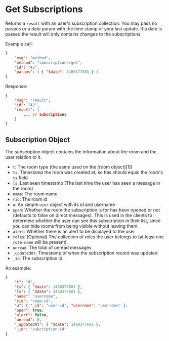 # Get Subscriptions

Returns a `result` with an user's subscription collection. You may pass no params or a date param with the time stamp of your last update. If a date is passed the result will only contains changes to the subscriptions.

Example call:

```json
{
    "msg": "method",
    "method": "subscriptions/get",
    "id": "42",
    "params": [ { "$date": 1480377601 } ]
} 
```

Response:

```json
{
    "msg": "result",
    "id": "42",
    "result": [
        ... // subcriptions
    ]
}
```

## Subscription Object

The subscription object contains the information about the room and the user relation to it.

- `t`: The room type (the same used on the [room object][1])
- `ts`: Timestamp the room was created at, so this should equal the room's `ts` field
- `ls`: Last seen timestamp (The last time the user has seen a message in the room)
- `name`: The room name
- `rid`: The room id
- `u`: An simple `user` object with its id and username
- `open`: Whether the room the subscription is for has been opened or not (defaults to false on direct messages). This is used in the clients to determine whether the user can see this subscription in their list, since you can hide rooms from being visible without leaving them.
- `alert`: Whether there is an alert to be displayed to the user
- `roles`: (Optional) The collection of roles the user belongs to (at least one `role-name` will be present)
- `unread`: The total of unread messages
- `_updatedAt`: Timestamp of when the subscription record was updated
- `_id`: The subscription id

An example:

```json
{
    "t": "d",
    "ts": { "$date": 1480377601 },
    "ls": { "$date": 1480377601 },
    "name": "username",
    "rid": "room-id",
    "u": { "_id": "user-id", "username": "username" },
    "open": true,
    "alert": false,
    "unread": 0,
    "_updatedAt": { "$date": 1480377601 },
    "_id": "subcription-id"
}
```
